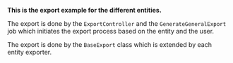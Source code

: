 **This is the export example for the different entities.**

The export is done by the `ExportController` and the `GenerateGeneralExport` job which initiates the export process based on the entity and the user.

The export is done by the `BaseExport` class which is extended by each entity exporter.
